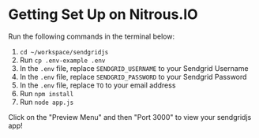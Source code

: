 # Getting Set Up on Nitrous.IO

Run the following commands in the terminal below:

1. `cd ~/workspace/sendgridjs`
2. Run `cp .env-example .env`
3. In the `.env` file, replace `SENDGRID_USERNAME` to your Sendgrid Username
4. In the `.env` file, replace `SENDGRID_PASSWORD` to your Sendgrid Password
5. In the `.env` file, replace `TO` to your email address
6. Run `npm install`
6. Run `node app.js`

Click on the "Preview Menu" and then "Port 3000" to view your sendgridjs
app!
